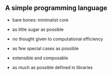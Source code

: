 A simple programming language
-----------------------------

 - bare bones:  minimalist core

 - as little sugar as possible

 - no thought given to computational efficiency

 - as few special cases as possible

 - extensible and composable

 - as much as possible defined in libraries
